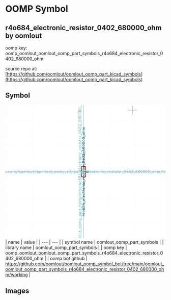 # OOMP Symbol  
## r4o684_electronic_resistor_0402_680000_ohm  by oomlout  
  
oomp key: oomp_oomlout_oomlout_oomp_part_symbols_r4o684_electronic_resistor_0402_680000_ohm  
  
source repo at: [https://github.com/oomlout/oomlout_oomp_part_kicad_symbols](https://github.com/oomlout/oomlout_oomp_part_kicad_symbols)  
## Symbol  
  
[![working.png](working_600.png)](working.png)  
| name | value | 
| --- | --- | 
| symbol name | oomlout_oomp_part_symbols | 
| library name | oomlout_oomp_part_symbols | 
| oomp key | oomp_oomlout_oomlout_oomp_part_symbols_r4o684_electronic_resistor_0402_680000_ohm | 
| oomp bot github | https://github.com/oomlout/oomlout_oomp_symbol_bot/tree/main/oomlout_oomlout_oomp_part_symbols_r4o684_electronic_resistor_0402_680000_ohm/working | 
## Images  

